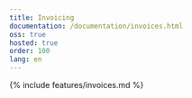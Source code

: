 ```yaml
---
title: Invoicing
documentation: /documentation/invoices.html
oss: true
hosted: true
order: 100
lang: en
---
```


{% include features/invoices.md %}
